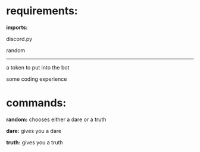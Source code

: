# requirements:

**imports:**

discord.py 

random

-----

a token to put into the bot 


some coding experience 


# commands:

**random:**
chooses either a dare or a truth 


**dare:**
gives you a dare


**truth:**
gives you a truth
